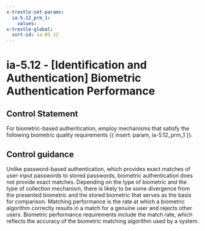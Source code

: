 ```yaml
---
x-trestle-set-params:
  ia-5.12_prm_1:
    values:
x-trestle-global:
  sort-id: ia-05.12
---
```


# ia-5.12 - \[Identification and Authentication\] Biometric Authentication Performance

## Control Statement

For biometric-based authentication, employ mechanisms that satisfy the following biometric quality requirements {{ insert: param, ia-5.12_prm_1 }}.

## Control guidance

Unlike password-based authentication, which provides exact matches of user-input passwords to stored passwords, biometric authentication does not provide exact matches. Depending on the type of biometric and the type of collection mechanism, there is likely to be some divergence from the presented biometric and the stored biometric that serves as the basis for comparison. Matching performance is the rate at which a biometric algorithm correctly results in a match for a genuine user and rejects other users. Biometric performance requirements include the match rate, which reflects the accuracy of the biometric matching algorithm used by a system.
